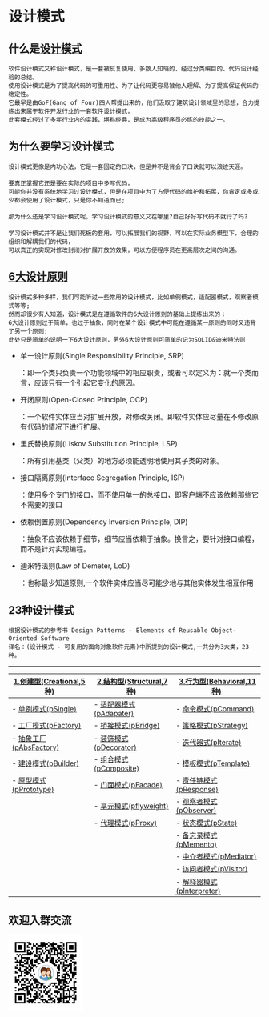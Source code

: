 

# 设计模式

## 什么是[设计模式][1]
    
    软件设计模式又称设计模式，是一套被反复使用、多数人知晓的、经过分类编目的、代码设计经验的总结。
    使用设计模式是为了提高代码的可重用性、为了让代码更容易被他人理解、为了提高保证代码的稳定性。
    它最早是由GoF(Gang of Four)四人帮提出来的，他们汲取了建筑设计领域里的思想，合力提练出来属于软件开发行业的一套软件设计模式，
    此套模式经过了多年行业内的实践，堪称经典，是成为高级程序员必练的技能之一。
    

## 为什么要学习设计模式

    设计模式更像是内功心法，它是一套固定的口决，但是并不是背会了口诀就可以浪迹天涯。  
    
    要真正掌握它还是要在实际的项目中多写代码，
    可能你并没有系统地学习过设计模式，但是在项目中为了方便代码的维护和拓展，你肯定或多或少都会使用了设计模式，只是你不知道而已;  
    
    那为什么还是学习设计模式呢，学习设计模式的意义又在哪里?自己好好写代码不就行了吗?    
    
    学习设计模式并不是让我们死板的套用，可以拓展我们的视野，可以在实际业务模型下，合理的组织和解耦我们的代码，
    可以真正的实现对修改封闭对扩展开放的效果，可以方便程序员在更高层次之间的沟通。
    
## [6大设计原则][28]

    设计模式多种多样，我们可能听过一些常用的设计模式，比如单例模式，适配器模式，观察者模式等等;
    然而却很少有人知道，设计模式是在遵循软件的6大设计原则的基础上提练出来的；
    6大设计原则过于简单，也过于抽象，同时在某个设计模式中可能在遵循某一原则的同时又违背了另一个原则;
    此处只是简单的说明一下6大设计原则，另外6大设计原则可简单的记为SOLID&迪米特法则
    
* 单一设计原则(Single Responsibility Principle, SRP)  

    ：即一个类只负责一个功能领域中的相应职责，或者可以定义为：就一个类而言，应该只有一个引起它变化的原因。  


* 开闭原则(Open-Closed Principle, OCP)

    ：一个软件实体应当对扩展开放，对修改关闭。即软件实体应尽量在不修改原有代码的情况下进行扩展。


* 里氏替换原则(Liskov Substitution Principle, LSP)

    ：所有引用基类（父类）的地方必须能透明地使用其子类的对象。


* 接口隔离原则(Interface  Segregation Principle, ISP)

    ：使用多个专门的接口，而不使用单一的总接口，即客户端不应该依赖那些它不需要的接口
 

* 依赖倒置原则(Dependency Inversion  Principle, DIP)

    ：抽象不应该依赖于细节，细节应当依赖于抽象。换言之，要针对接口编程，而不是针对实现编程。    
    

* 迪米特法则(Law of  Demeter, LoD)  

    ：也称最少知道原则,一个软件实体应当尽可能少地与其他实体发生相互作用    




## 23种设计模式

    根据设计模式的参考书 Design Patterns - Elements of Reusable Object-Oriented Software
    译名：(设计模式 - 可复用的面向对象软件元素)中所提到的设计模式,一共分为3大类，23种。

-------

| [1.创建型(Creational,5种)][2]|  [2.结构型(Structural,7种)][3]|  [3.行为型(Behavioral,11种)][4]
---- | --- | ---
| - [单例模式(pSingle)][5]| - [适配器模式(pAdapater)][10] | - [命令模式(pCommand)][11]
| - [工厂模式(pFactory)][6]| - [桥接模式(pBridge)][13]| - [策略模式(pStrategy)][12]
| - [抽象工厂(pAbsFactory)][7]| - [装饰模式(pDecorator)][14]| - [迭代器式(pIterate)][15]
| - [建设模式(pBuilder)][8]|  - [组合模式(pComposite)][17]| - [模板模式(pTemplate)][16]
| - [原型模式(pPrototype)][9]| - [门面模式(pFacade)][18]| - [责任链模式(pResponse)][21]
|                             | - [享元模式(pflyweight)][19]|- [观察者模式(pObserver)][22]  
|                             | - [代理模式(pProxy)][20]| - [状态模式(pState)][23] 
|                             |   | - [备忘录模式(pMemento)][24] 
|                             | | - [中介者模式(pMediator)][25] 
|                             | | - [访问者模式(pVisitor)][26] 
|                             | | - [解释器模式(pInterpreter)][27] 

## 欢迎入群交流

![Head First 设计模式](https://github.com/TimAimee/DesignPattern/blob/master/1541471415784.png)  

[1]:http://www.runoob.com/design-pattern/design-pattern-intro.html
[2]:https://github.com/TimAimee/Pattern/tree/master/src/main/java/com/pattern/creat
[3]:https://github.com/TimAimee/Pattern/tree/master/src/main/java/com/pattern/behavior
[4]:https://github.com/TimAimee/Pattern/tree/master/src/main/java/com/pattern/structure
[5]:https://github.com/TimAimee/Pattern/tree/master/src/main/java/com/pattern/creat/psingle
[6]:https://github.com/TimAimee/Pattern/tree/master/src/main/java/com/pattern/creat/pfactory
[7]:https://github.com/TimAimee/Pattern/tree/master/src/main/java/com/pattern/creat/pfactoryabstracter
[8]:https://github.com/TimAimee/Pattern/tree/master/src/main/java/com/pattern/creat/pbuilder
[9]:https://github.com/TimAimee/Pattern/tree/master/src/main/java/com/pattern/creat/pprototy
[10]:https://github.com/TimAimee/Pattern/tree/master/src/main/java/com/pattern/structure/padapter
[11]:https://github.com/TimAimee/Pattern/tree/master/src/main/java/com/pattern/behavior/pcommand
[12]:https://github.com/TimAimee/Pattern/tree/master/src/main/java/com/pattern/behavior/pstrategy
[13]:https://github.com/TimAimee/Pattern/tree/master/src/main/java/com/pattern/structure/pbridge
[14]:https://github.com/TimAimee/Pattern/tree/master/src/main/java/com/pattern/structure/pdecorator
[15]:https://github.com/TimAimee/Pattern/tree/master/src/main/java/com/pattern/behavior/piterate
[16]:https://github.com/TimAimee/Pattern/tree/master/src/main/java/com/pattern/behavior/ptemplate
[17]:https://github.com/TimAimee/Pattern/tree/master/src/main/java/com/pattern/structure/pcomposite
[18]:https://github.com/TimAimee/Pattern/tree/master/src/main/java/com/pattern/structure/pfacade
[19]:https://github.com/TimAimee/Pattern/tree/master/src/main/java/com/pattern/structure/pflyweight
[20]:https://github.com/TimAimee/Pattern/tree/master/src/main/java/com/pattern/structure/pproxy
[21]:https://github.com/TimAimee/Pattern/tree/master/src/main/java/com/pattern/behavior/presponsibility
[22]:https://github.com/TimAimee/Pattern/tree/master/src/main/java/com/pattern/behavior/pobserver
[23]:https://github.com/TimAimee/Pattern/tree/master/src/main/java/com/pattern/behavior/pstate
[24]:https://github.com/TimAimee/Pattern/tree/master/src/main/java/com/pattern/behavior/pmemento
[25]:https://github.com/TimAimee/Pattern/tree/master/src/main/java/com/pattern/behavior/pmediator
[26]:https://github.com/TimAimee/Pattern/tree/master/src/main/java/com/pattern/behavior/pvisitor
[27]:https://github.com/TimAimee/Pattern/tree/master/src/main/java/com/pattern/behavior/pinterpreter
[28]:https://www.jianshu.com/p/807bc228dbc2

 
